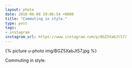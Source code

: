 ```yaml
---
layout: photo
date: 2016-06-08 19:06:54 +0000
title: "Commuting in style."
type: post
tags:
- instagram
instagram_url: https://www.instagram.com/p/BGZ5XabJt57/
---
```


{% picture u-photo img/BGZ5XabJt57.jpg %}

Commuting in style.
